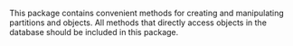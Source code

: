 This package contains convenient methods for creating and manipulating partitions
and objects. All methods that directly access objects in the database should be 
included in this package. 
